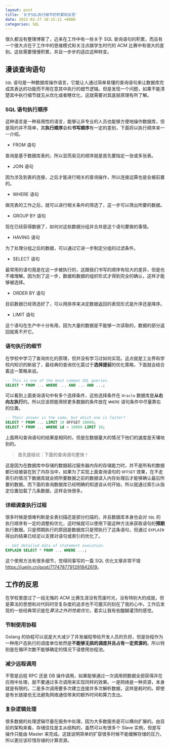 ```yaml
---
layout: post
title: '关于SQL执行细节的积累和反思'
date: 2022-02-27 18:15:21 +0800
categories: SQL
---
```


很久都没有整理博客了，近来在工作中有一些关于 SQL 查询语句的积累，而且有一个很大点在于工作中的思维模式和关注点跟学生时代的 ACM 比赛中有很大的差别。这些需要慢慢积累，并且一步步的适应这种转变。

## 漫谈查询语句

`SQL` 语句是一种数据库操作语言，它能让人通过简单易懂的查询语句来让数据库完成其表达的功能而不用在意其中执行的细节逻辑。但是发现一个问题，如果不能清楚其中执行细节就无从优化或者瞎优化，这就需要对其底层原理有所了解。

### SQL 语句执行顺序

这种语言是一种易用性的语言，能够让非专业的人员也能够方便地操作数据库，但是简约并不简单，其**执行顺序**会和**书写顺序**有一定的差别，下面将以执行顺序来一一介绍。

- FROM 语句

查询是基于数据库表的，所以显而易见的顺序就是首先要指定一张或多张表。

- JOIN 语句

因为涉及到表的连接，之后才能进行相关的查询操作，所以连接运算也是会被前置的。

- WHERE 语句

做完表的工作之后，就可以进行相关条件的筛选了，这一步可以筛出所要的数据。

- GROUP BY 语句

现在已经获得数据了，如何对这些数据分组并合并是这个语句要做的事情。

- HAVING 语句

为了处理分组之后的数据，可以通过它进一步制定分组的过滤条件。

- SELECT 语句

最常用的语句竟是在这一步被执行的，这跟我们书写的顺序有较大的差异，但是也不难理解。因为到了这一步，数据和数据的组织形式才得到完全的确认，这样才能够被选择。

- ORDER BY 语句

目前数据已经筛选好了，可以用排序来决定数据返回的表现形式是升序还是降序。

- LIMIT 语句

这个语句在生产中十分有用，因为大量的数据是不能够一次读取的，数据的部分返回就离不开它。

### 语句执行的细节

在学校中学习了查询优化的原理，但并没有学习过如何实现。这点就是工业界和学校内知识的断层了，最经典的查询优化莫过于**选择提前**的优化策略，下面就会结合着这一策略来说。

```sql
-- This is one of the most common SQL queries.
SELECT * FROM ... WHERE ... AND ... AND ...;
```

可以看到上面查询语句中有多个选择条件，这些选择条件在 `Oracle` 数据库是**从右向左执行**的。所以应该把能筛除更多数据的条件放在 `WHERE` 语句条件中尽量靠右的位置。

```sql
-- Their answer is the same, but which one is faster?
SELECT * FROM ... LIMIT 10 OFFSET 10000;
SELECT * FROM ... WHERE id > 10000 LIMIT 10;
```

上面两句查询语句的结果是相同的，但是在数据量大的情况下他们的速度是天壤地别的。

> 首先是结论：下面的查询语句更快！

这是因为在数据库中存储的数据超过服务器内存的存储能力时，并不是所有的数据都已经被装在到了内存当中，如果为了实现上面查询语句的 `OFFSET` 效果，在不走索引的情况下数据库就会把所要数据之前的数据读入内存处理后才能够确认最后所要的数据。而下面的查询数据库已经明确的知道该从何开始，所以就通过索引从指定位置加载了几条数据，这样会快很多。

### 详细调查执行过程

很多时候是很难判断是全表扫描还是部分扫描的，并且数据库本身也会对 `SQL` 的执行顺序有一定的调整和优化，这时候就可以使用下面这种方法来获取语句的**预期**执行数据。只是预期执行的原因是数据库只是预执行了这条语句，但通过 `EXPLAIN` 得出的结果已经足以支撑对语句或索引的优化了。

```sql
-- Get detailed data of statement execution.
EXPLAIN SELECT * FROM ... WHERE ...;
```

这个使用方法有很多细节，觉得同事写的一篇 SQL 优化文章非常不错 <https://juejin.cn/post/7174787791291842619>。

## 工作的反思

在学校里度过了一段无悔的 ACM 比赛生涯没有荒废时光，没有特别大的成就，但是算法的思想和对代码时空复杂度的追求也不可磨灭的刻在了我的心中。工作后发现的一些经典常识是在*算法之外的性能优化*，着实让我有些醍醐灌顶的感觉。

### 节制使用协程

Golang 的协程可以说是大大减少了并发编程带给开发人员的负担，但是协程作为一种用户态执行的调度单位依然是**不能够无损的调度并且占有一定资源的**。所以特别是在循环次数不能够确定的情况下请使用协程池。

### 减少远程调用

不管是远程 RPC 还是 DB 操作调用，如果能够通过一次调用把数据全部获得并在应用中处理，就不要通过多次调用来实现同样的效果。一是网络是一种资源，本身就是有限的。二是多次调用要多次建立连接并多次解析数据，这样是耗时的。即使是有长链接也无法避免网络通信带来的额外时间和算力支出。

### 复杂逻辑处理

很多数据的处理逻辑尽量在服务中处理，因为大多数服务是可以横向扩展的。由目前的架构来看，存储往往是主从结构的，虽然可以有很多个 Slave 实例，但是写操作只能由 Master 来完成。这就说明简单的扩容很多时候不能缓解存储的压力，所以更应该珍惜存储的计算资源。